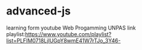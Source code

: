 # advanced-js
learning form youtube Web Progamming UNPAS link playlist:https://www.youtube.com/playlist?list=PLFIM0718LjIUGpY8wmE41W7rTJo_3Y46-
